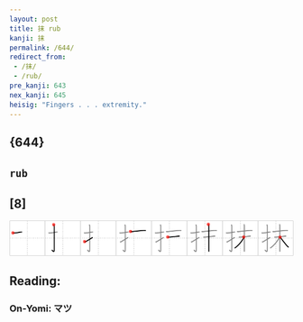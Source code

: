 ```yaml
---
layout: post
title: 抹 rub
kanji: 抹
permalink: /644/
redirect_from:
 - /抹/
 - /rub/
pre_kanji: 643
nex_kanji: 645
heisig: "Fingers . . . extremity."
---
```


## {644}

## `rub`

## [8]

<div class="stroke"><img src="../images/E68AB9.png" /></div>

## Reading:

### On-Yomi: マツ
